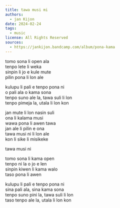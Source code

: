 ```yaml
---
title: tawa musi mi
authors:
  - jan Kijon
date: 2024-02-24
tags:
  - music
license: All Rights Reserved
sources:
  - https://jankijon.bandcamp.com/album/pona-kama
---
```


tomo sona li open ala  \
tenpo lete li weka  \
sinpin li jo e kule mute  \
pilin pona li lon ale

kulupu li pali e tenpo pona ni  \
o pali ala o kama sona  \
tenpo suno ale la, tawa suli li lon  \
tenpo pimeja la, utala li lon kon

jan mute li lon nasin suli  \
ona li kalama musi  \
wawa pona li awen tawa  \
jan ale li pilin e ona  \
tawa musi ni li lon ale  \
kon li sike li misikeke

tawa musi ni

tomo sona li kama open  \
tenpo ni la o jo e len  \
sinpin kiwen li kama walo  \
taso pona li awen

kulupu li pali e tenpo pona ni  \
sina pali ala, sina kama sona  \
tenpo suno pini la, tawa suli li lon  \
taso tenpo ale la, utala li lon kon
